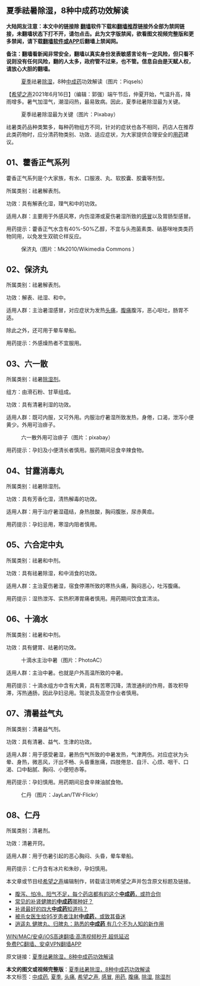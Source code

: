  <h2>夏季祛暑除湿，8种中成药功效解读</h2> <p class="notice"><b>大陆网友注意：本文中的链接除 <a href="https://github.com/bannedbook/fanqiang" >翻墙</a>软件下载和<a href="https://github.com/killgcd/justmysocks/blob/master/README.md">翻墙推荐</a>链接外全部为禁网链接，未翻墙状态下打不开，请勿点击。此为文字版禁闻，欲看图文视频完整版和更多禁闻，请下载<a href="https://github.com/bannedbook/fanqiang">翻墙软件或APP</a>后翻墙上禁闻网。</p><p>备注：翻墙看新闻非常安全，翻墙以真实身份发表敏感言论有一定风险，但只看不说则没有任何风险，翻的人太多，政府管不过来，也不管。信息自由是天赋人权，请放心大胆的翻墙。</b></p>  <div class="entry"> <figure> <p><figcaption><a href="https://www.bannedbook.org/bnews/tag/%E5%A4%8F%E5%AD%A3/" class="st_tag internal_tag" rel="tag" title="标签 夏季 下的日志">夏季</a>祛暑<a href="https://www.bannedbook.org/bnews/tag/%E9%99%A4%E6%B9%BF/" class="st_tag internal_tag" rel="tag" title="标签 除湿 下的日志">除湿</a>，8种<a href="https://www.bannedbook.org/bnews/tag/%E4%B8%AD%E6%88%90%E8%8D%AF/" class="st_tag internal_tag" rel="tag" title="标签 中成药 下的日志">中成药</a>功效解读（图片：Piqsels）</figcaption></figure> <p>【<span class='wp_keywordlink_affiliate'><a href="https://www.soundofhope.org" title="希望之声" target="_blank">希望之声</a></span>2021年6月16日】（编辑：郭强）端午节后，仲夏开始，气温升高，降雨增多。暑气加湿气，潮湿闷热，最易致病。因此，夏季祛暑除湿最为关键。</p> <figure><figcaption>夏季祛暑除湿最为关键（图片：Pixabay）</figcaption></figure> <p>祛暑类药品种类繁多，每种药物组方不同，针对的症状也各不相同，药店人在推荐此类药物时，应分清药物类别、功效、适应症状，为大家提供合理安全的<a href="https://www.bannedbook.org/bnews/tag/%E7%94%A8%E8%8D%AF/" class="st_tag internal_tag" rel="tag" title="标签 用药 下的日志">用药</a>建议。</p> <h2>01、藿香正气系列</h2> <p>藿香正气系列是个大家族，有水、口服液、丸、软胶囊、胶囊等剂型。</p> <p>所属类别：祛暑解表剂。</p> <p>功效：具有解表化湿，理气和中的功效。</p> <p>适用人群：主要用于外感风寒，内伤湿滞或夏伤暑湿所致的<a href="https://www.bannedbook.org/bnews/tag/%E6%84%9F%E5%86%92/" class="st_tag internal_tag" rel="tag" title="标签 感冒 下的日志">感冒</a>以及胃肠型感冒。</p> <p>用药提示：藿香正气水含有40%-50%乙醇，不宜与头孢菌素类、硝基咪唑类类药物同用，以免发生双硫仑样反应。</p> <figure><figcaption>保济丸（图片：Mk2010/Wikimedia Commons ）</figcaption></figure> <h2>02、保济丸</h2> <p>所属类别：祛暑解表剂。</p> <p>功效：解表、祛湿、和中。</p> <p>适用人群：主治暑湿感冒，对应症状为发热<a href="https://www.bannedbook.org/bnews/tag/%e5%a4%b4%e7%97%9b/" class="st_tag internal_tag" rel="tag" title="标签 头痛 下的日志">头痛</a>，<a href="https://www.bannedbook.org/bnews/tag/%e8%85%b9%e7%97%9b/" class="st_tag internal_tag" rel="tag" title="标签 腹痛 下的日志">腹痛</a>腹泻，恶心呕吐，肠胃不适。</p>  <p>除此之外，还可用于晕车晕船。</p> <p>用药提示：外感燥热者不宜服用。</p> <h2>03、六一散</h2> <p>所属类别：祛暑<a href="https://www.bannedbook.org/bnews/tag/%e9%99%a4%e6%b9%bf%e5%89%82/" class="st_tag internal_tag" rel="tag" title="标签 除湿剂 下的日志">除湿剂</a>。</p> <p>组方：由滑石粉、甘草组成。</p> <p>功效：具有清暑利湿的功效。</p> <p>适用人群：既可内服，又可外用。内服治疗暑湿所致发热，身倦，口渴，泄泻小便黄少。外用可治痱子。</p> <figure><figcaption>六一散外用可治痱子（图片：pixabay）</figcaption></figure> <p>用药提示：孕妇及小便清长者慎用。服药期间忌食辛辣食物。</p> <h2>04、甘露消毒丸</h2> <p>所属类别：祛暑除湿剂。</p> <p>功效：具有芳香化湿，清热解毒的功效。</p> <p>适用人群：用于治疗暑湿蕴结，身热肢酸，胸闷腹胀，尿赤黄疸。</p>  <p>用药提示：孕妇忌用，寒湿内阻者慎用。</p> <h2>05、六合定中丸</h2> <p>所属类别：祛暑和中剂。</p> <p>功效：具有祛暑除湿，和中消食的功效。</p> <p>适用人群：主治夏伤暑湿，宿食停滞所致的寒热头痛，胸闷恶心，吐泻腹痛。</p> <p>用药提示：湿热泄泻、实热积滞胃痛者慎用。用药期间饮食宜清淡。</p> <h2>06、十滴水</h2> <p>所属类别：祛暑和中剂。</p> <p>功效：具有健胃、祛暑的功效。</p> <figure><figcaption>十滴水主治中暑（图片：PhotoAC）</figcaption></figure> <p>适用人群：主治中暑。也就是户外高温所致的中暑。</p> <p>用药提示：十滴水组方中含有大黄，具有苦寒沉降，清泄通利的作用，善攻积导滞，泻热通肠，因此孕妇忌用。驾驶员及高空作业者慎用。</p> <h2>07、清暑益气丸</h2> <p>所属类别：清暑益气剂。</p>  <p>功效：具有清暑、益气、生津的功效。</p> <p>适用人群：用于感受暑湿，暑热伤气所致的中暑发热，气津两伤。对应症状为头晕、身热，微恶风，汗出不畅、头昏重胀痛，四肢倦怠、自汗、心烦、咽干、口渴、口中黏腻、胸闷、小便短赤等。</p> <p>用药提示：孕妇慎用。用药期间忌食辛辣油腻食物。</p> <figure><figcaption>仁丹（图片：JayLan/TW-Flickr）</figcaption></figure> <h2>08、仁丹</h2> <p>所属类别：清暑剂。</p> <p>功效：清暑开窍。</p> <p>适用人群：用于伤暑引起的恶心胸闷、头昏，晕车晕船。</p> <p>用药提示：仁丹含有冰片和朱砂，孕妇慎用。</p> <p>本文章或节目经<a href="https://www.bannedbook.org/bnews/tag/%e5%b8%8c%e6%9c%9b%e4%b9%8b%e5%a3%b0/" class="st_tag internal_tag" rel="tag" title="标签 希望之声 下的日志">希望之声</a>编辑制作，转载请注明希望之声并包含原文标题及链接。 </p> <ul class='op-related-articles' title='相关阅读'> <li><a href='https://www.bannedbook.org/bnews/health/20210616/1567889.html' target='_blank'>腹泻、怕冷、阳气不足，每个药店都有的这个<b>中成药</b>，或符合你</a></li> <li><a href='https://www.bannedbook.org/bnews/comments/20210519/1549544.html' target='_blank'>常见的补肾健脾的<b>中成药</b>哪种好？</a></li> <li><a href='https://www.bannedbook.org/bnews/health/20200928/1404395.html' target='_blank'>补肾最好的四大<b>中成药</b>知道吗？</a></li> <li><a href='https://www.bannedbook.org/bnews/comments/20191231/1367878.html' target='_blank'>被杀女医生给95岁患者注射<b>中成药</b>，或致其昏迷</a></li> <li><a href='https://www.bannedbook.org/bnews/health/20200301/1286153.html' target='_blank'>逍遥丸 健脾丸、归脾丸：熟悉的<b>中成药</b> 有几个不为人知的新作用</a></li> </ul> <p class="texttj"> <a href="https://github.com/bannedbook/fanqiang/wiki/V2ray%E6%9C%BA%E5%9C%BA" target="_blank">WIN/MAC/安卓/iOS高速翻墙:高清视频秒开,超低延迟</a><br/> <a href="https://github.com/bannedbook/fanqiang/wiki/%E7%A6%81%E9%97%BB%E7%BD%91%E5%AE%89%E5%8D%93%E7%BF%BB%E5%A2%99%E6%96%B0%E9%97%BBAPP" target="_blank">免费PC翻墙、安卓VPN翻墙APP</a></p><p>原文链接：<a class="src_link"  href="https://www.soundofhope.org/post/515621" target="_blank">夏季祛暑除湿，8种中成药功效解读</a></p> <a name='sharetosocial'></a>       <div><b>本文的图文或视频完整版</b>：<a href='https://www.bannedbook.org/bnews/comments/20210617/1568183.html'>夏季祛暑除湿，8种中成药功效解读</a></div>  </div><!--END ENTRY--> <div class="postfooter"> <div>本文标签：<a href="https://www.bannedbook.org/bnews/tag/%E4%B8%AD%E6%88%90%E8%8D%AF/" rel="tag">中成药</a>, <a href="https://www.bannedbook.org/bnews/tag/%E5%A4%8F%E5%AD%A3/" rel="tag">夏季</a>, <a href="https://www.bannedbook.org/bnews/tag/%e5%a4%b4%e7%97%9b/" rel="tag">头痛</a>, <a href="https://www.bannedbook.org/bnews/tag/%e5%b8%8c%e6%9c%9b%e4%b9%8b%e5%a3%b0/" rel="tag">希望之声</a>, <a href="https://www.bannedbook.org/bnews/tag/%E6%84%9F%E5%86%92/" rel="tag">感冒</a>, <a href="https://www.bannedbook.org/bnews/tag/%E7%94%A8%E8%8D%AF/" rel="tag">用药</a>, <a href="https://www.bannedbook.org/bnews/tag/%e8%85%b9%e7%97%9b/" rel="tag">腹痛</a>, <a href="https://www.bannedbook.org/bnews/tag/%E9%99%A4%E6%B9%BF/" rel="tag">除湿</a>, <a href="https://www.bannedbook.org/bnews/tag/%e9%99%a4%e6%b9%bf%e5%89%82/" rel="tag">除湿剂</a></div>  </div><!--END POSTFOOTER--> 
